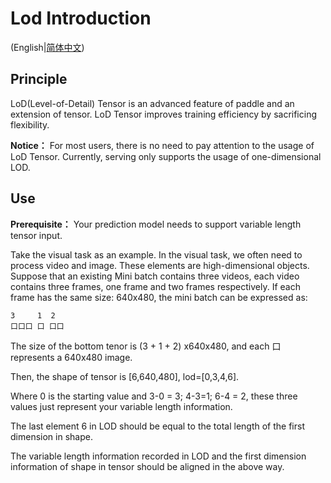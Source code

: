 # Lod Introduction

(English|[简体中文](LOD_CN.md))

## Principle

LoD(Level-of-Detail) Tensor is an advanced feature of paddle and an extension of tensor. LoD Tensor improves training efficiency by sacrificing flexibility.

**Notice：** For most users, there is no need to pay attention to the usage of LoD Tensor. Currently, serving only supports the usage of one-dimensional LOD.


## Use

**Prerequisite：** Your prediction model needs to support variable length tensor input.


Take the visual task as an example. In the visual task, we often need to process video and image. These elements are high-dimensional objects. 
Suppose that an existing Mini batch contains three videos, each video contains three frames, one frame and two frames respectively.
If each frame has the same size: 640x480, the mini batch can be expressed as:
```
3     1  2
口口口 口 口口
```
The size of the bottom tenor is (3 + 1 + 2) x640x480, and each 口 represents a 640x480 image.

Then, the shape of tensor is [6,640,480], lod=[0,3,4,6].

Where 0 is the starting value and 3-0 = 3; 4-3=1; 6-4 = 2, these three values just represent your variable length information. 

The last element 6 in LOD should be equal to the total length of the first dimension in shape.

The variable length information recorded in LOD and the first dimension information of shape in tensor should be aligned in the above way.
